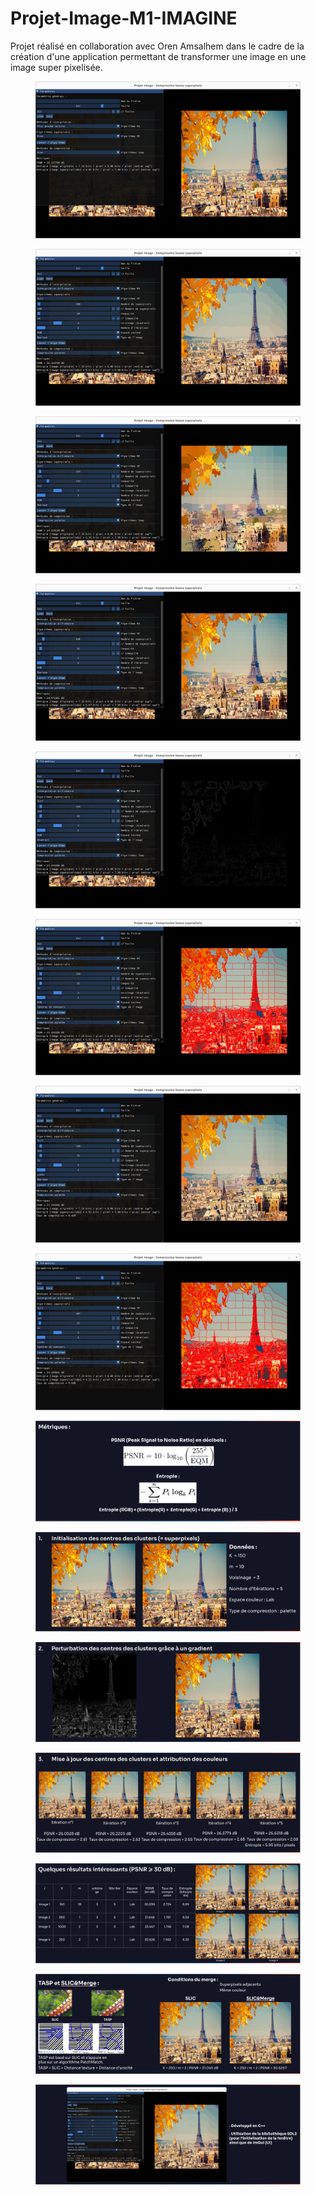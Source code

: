 # Projet-Image-M1-IMAGINE



Projet réalisé en collaboration avec Oren Amsalhem dans le cadre de la création d'une application permettant de transformer une image en une image super pixelisée.



<center><figure>   <img src="Screens/1.png" alt="Cercle simple">   <figcaption></figcaption> </figure> </center>

<center><figure>   <img src="Screens/2.png" alt="Cercle simple">   <figcaption></figcaption> </figure> </center>

<center><figure>   <img src="Screens/3.png" alt="Cercle simple">   <figcaption></figcaption> </figure> </center>

<center><figure>   <img src="Screens/4.png" alt="Cercle simple">   <figcaption></figcaption> </figure> </center>

<center><figure>   <img src="Screens/5.png" alt="Cercle simple">   <figcaption></figcaption> </figure> </center>

<center><figure>   <img src="Screens/6.png" alt="Cercle simple">   <figcaption></figcaption> </figure> </center>

<center><figure>   <img src="Screens/7.png" alt="Cercle simple">   <figcaption></figcaption> </figure> </center>

<center><figure>   <img src="Screens/8.png" alt="Cercle simple">   <figcaption></figcaption> </figure> </center>

<center><figure>   <img src="Screens/9.png" alt="Cercle simple">   <figcaption></figcaption> </figure> </center>

<center><figure>   <img src="Screens/10.png" alt="Cercle simple">   <figcaption></figcaption> </figure> </center>

<center><figure>   <img src="Screens/11.png" alt="Cercle simple">   <figcaption></figcaption> </figure> </center>

<center><figure>   <img src="Screens/12.png" alt="Cercle simple">   <figcaption></figcaption> </figure> </center>

<center><figure>   <img src="Screens/13.png" alt="Cercle simple">   <figcaption></figcaption> </figure> </center>

<center><figure>   <img src="Screens/14.png" alt="Cercle simple">   <figcaption></figcaption> </figure> </center>

<center><figure>   <img src="Screens/15.png" alt="Cercle simple">   <figcaption></figcaption> </figure> </center>